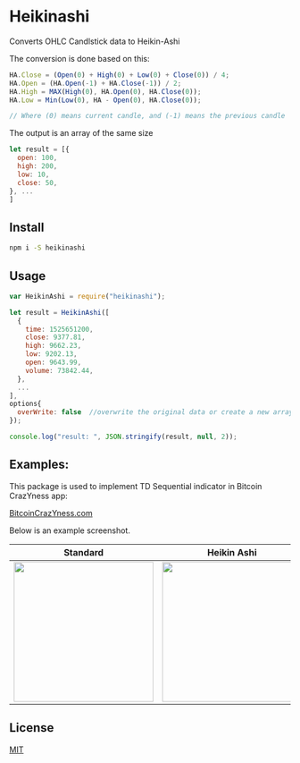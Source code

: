 # Heikinashi

Converts OHLC Candlstick data to Heikin-Ashi

The conversion is done based on this:

```javascript
HA.Close = (Open(0) + High(0) + Low(0) + Close(0)) / 4;
HA.Open = (HA.Open(-1) + HA.Close(-1)) / 2;
HA.High = MAX(High(0), HA.Open(0), HA.Close(0));
HA.Low = Min(Low(0), HA - Open(0), HA.Close(0));

// Where (0) means current candle, and (-1) means the previous candle
```

The output is an array of the same size

```javascript
let result = [{
  open: 100,
  high: 200,
  low: 10,
  close: 50,
}, ...
]
```

## Install

```bash
npm i -S heikinashi
```

## Usage

```javascript
var HeikinAshi = require("heikinashi");

let result = HeikinAshi([
  {
    time: 1525651200,
    close: 9377.81,
    high: 9662.23,
    low: 9202.13,
    open: 9643.99,
    volume: 73842.44,
  },
  ...
],
options{
  overWrite: false  //overwrite the original data or create a new array
});

console.log("result: ", JSON.stringify(result, null, 2));
```

## Examples:

This package is used to implement TD Sequential indicator in Bitcoin CrazYness app:

[BitcoinCrazYness.com](http://bitcoincrazyness.com)

Below is an example screenshot.
<center>

| Standard| Heikin Ashi |
| ------------- |-------------|
| <img src="https://raw.githubusercontent.com/ourarash/heikinashi/master/screenshots/standard.jpg" width="250"> | <img src="https://raw.githubusercontent.com/ourarash/heikinashi/master/screenshots/heikinashi.jpg" width="250"> |

</center>

## License

[MIT](http://vjpr.mit-license.org)
